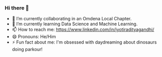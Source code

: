 ### Hi there 👋

<!--
**JyotiradityaGandhi/JyotiradityaGandhi** is a ✨ _special_ ✨ repository because its `README.md` (this file) appears on your GitHub profile.
-->

- 🔭 I’m currently collaborating in an Omdena Local Chapter.
- 🌱 I’m currently learning Data Science and Machine Learning.
- 📫 How to reach me: https://www.linkedin.com/in/jyotiradityagandhi/
- 😄 Pronouns: He/Him
- ⚡ Fun fact about me: I'm obsessed with daydreaming about dinosaurs doing parkour! 
